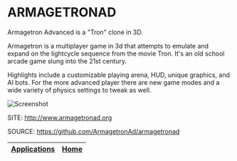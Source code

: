 # ARMAGETRONAD

 Armagetron Advanced is a "Tron" clone in 3D.
  
 Armagetron is a multiplayer game in 3d that attempts to emulate and expand on the lightcycle sequence from the movie Tron. It's an old school arcade game slung into the 21st century. 
  
 Highlights include a customizable playing arena, HUD, unique graphics, and AI bots. For the more advanced player there are  new game modes and a wide variety of physics settings to tweak  as well.
  
 ![Screenshot](https://community.linuxmint.com/img/screenshots/armagetronad.png)
  
 SITE: http://www.armagetronad.org
 
 SOURCE: https://github.com/ArmagetronAd/armagetronad

 | [Applications](https://portable-linux-apps.github.io/apps.html) | [Home](https://portable-linux-apps.github.io)
 | --- | --- |
